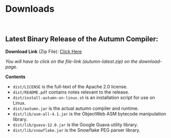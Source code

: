 
<div class="center-text"> <h1> Downloads </h1> </div>

<br>

## Latest Binary Release of the Autumn Compiler: 

**Download Link** (Zip File): [Click Here](https://googledrive.com/host/0B2am-qoFTOsTTFhuaFV2ME1tdVk)

*You will have to click on the file-link (autumn-latest.zip) on the download-page*. 

**Contents**

+ `dist/LICENSE` is the full-text of the Apache 2.0 license. 
+ `dist/README.pdf` contains notes relevant to the release. 
+ `dist/install-autumn-on-linux.sh` is an installation script for use on Linux. 
+ `dist/autumn.jar` is the actual autumn compiler and runtime. 
+ `dist/lib/asm-all-4.1.jar` is the ObjectWeb ASM bytecode manipulation library.
+ `dist/lib/guava-12.0.jar` is the Google Guava utility library.
+ `dist/lib/snowflake.jar` is the Snowflake PEG parser library. 



 
